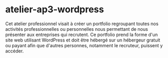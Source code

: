 # atelier-ap3-wordpress

Cet atelier professionnel visait à créer un portfolio regroupant toutes nos activités professionnelles ou personnelles nous permettant de nous présenter aux entreprises
qui recrutent. Ce portfolio prend la forme d'un site web utilisant WordPress et doit être hébergé sur un hébergeur gratuit ou payant afin que d'autres personnes,
notamment le recruteur, puissent y accéder.
